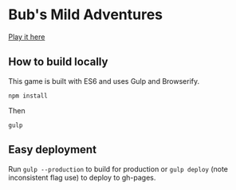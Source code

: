 # Bub's Mild Adventures

[Play it here](http://danthareja.github.io/mild-adventures)

## How to build locally

This game is built with ES6 and uses Gulp and Browserify.
```
npm install
```
Then
```
gulp
```

## Easy deployment
Run `gulp --production` to build for production or `gulp deploy` (note inconsistent flag use) to deploy to gh-pages.
